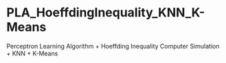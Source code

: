 # PLA_HoeffdingInequality_KNN_K-Means
Perceptron Learning Algorithm + Hoeffding Inequality Computer Simulation + KNN + K-Means
